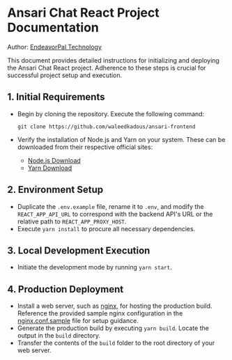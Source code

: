 # Ansari Chat React Project Documentation

Author: [EndeavorPal Technology](https://github.com/EndeavorPal)

This document provides detailed instructions for initializing and deploying the Ansari Chat React project. Adherence to these steps is crucial for successful project setup and execution.

## 1. Initial Requirements

- Begin by cloning the repository. Execute the following command:

  `git clone https://github.com/waleedkadous/ansari-frontend`

- Verify the installation of Node.js and Yarn on your system. These can be downloaded from their respective official sites:

  - [Node.js Download](https://nodejs.org/en/download/current)
  - [Yarn Download](https://classic.yarnpkg.com/en/)

## 2. Environment Setup

- Duplicate the `.env.example` file, rename it to `.env`, and modify the `REACT_APP_API_URL` to correspond with the backend API's URL or the relative path to `REACT_APP_PROXY_HOST`.
- Execute `yarn install` to procure all necessary dependencies.

## 3. Local Development Execution

- Initiate the development mode by running `yarn start`.

## 4. Production Deployment

- Install a web server, such as [nginx](https://nginx.org/en/download.html), for hosting the production build. Reference the provided sample nginx configuration in the [nginx.conf.sample](nginx.conf.sample) file for setup guidance.
- Generate the production build by executing `yarn build`. Locate the output in the `build` directory.
- Transfer the contents of the `build` folder to the root directory of your web server.
